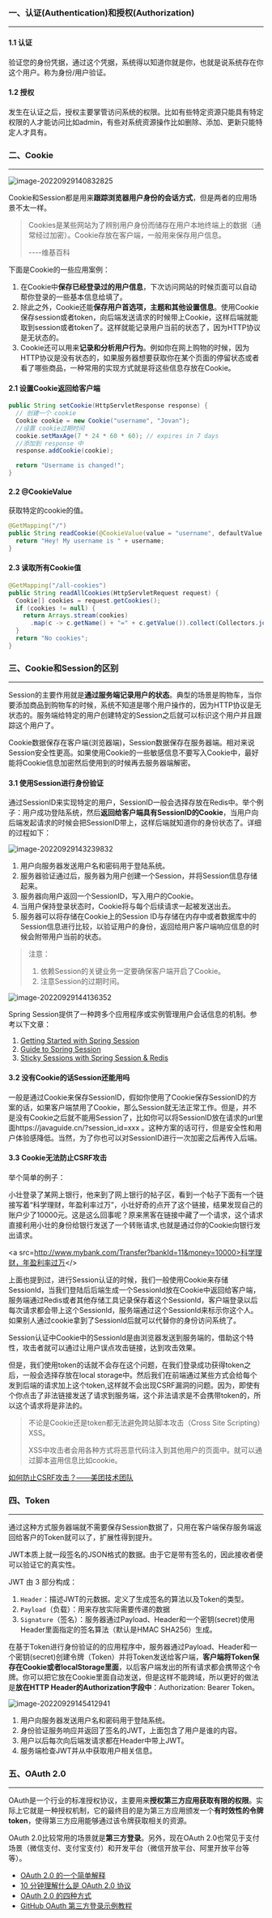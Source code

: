 ### 一、认证(Authentication)和授权(Authorization)

---

#### 1.1 认证

验证您的身份凭据，通过这个凭据，系统得以知道你就是你，也就是说系统存在你这个用户。称为身份/用户验证。

#### 1.2 授权

发生在认证之后，授权主要掌管访问系统的权限。比如有些特定资源只能具有特定权限的人才能访问比如admin，有些对系统资源操作比如删除、添加、更新只能特定人才具有。



### 二、Cookie

---

![image-20220929140832825](img/image-20220929140832825.png)

Cookie和Session都是用来**跟踪浏览器用户身份的会话方式**，但是两者的应用场景不太一样。

> Cookies是某些网站为了辨别用户身份而储存在用户本地终端上的数据（通常经过加密）。Cookie存放在客户端，一般用来保存用户信息。 
>
> ----维基百科

下面是Cookie的一些应用案例：

1. 在Cookie中**保存已经登录过的用户信息**，下次访问网站的时候页面可以自动帮你登录的一些基本信息给填了。
2. 除此之外，Cookie还能**保存用户首选项，主题和其他设置信息**。使用Cookie保存session或者token，向后端发送请求的时候带上Cookie，这样后端就能取到session或者token了。这样就能记录用户当前的状态了，因为HTTP协议是无状态的。
3. Cookie还可以用来**记录和分析用户行为**。例如你在网上购物的时候，因为HTTP协议是没有状态的，如果服务器想要获取你在某个页面的停留状态或者看了哪些商品，一种常用的实现方式就是将这些信息存放在Cookie。

#### 2.1 设置Cookie返回给客户端

```java
public String setCookie(HttpServletResponse response) {
  // 创建一个 cookie
  Cookie cookie = new Cookie("username", "Jovan");
  //设置 cookie过期时间
  cookie.setMaxAge(7 * 24 * 60 * 60); // expires in 7 days
  //添加到 response 中
  response.addCookie(cookie);

  return "Username is changed!";
}
```

#### 2.2 @CookieValue

获取特定的cookie的值。

```java
@GetMapping("/")
public String readCookie(@CookieValue(value = "username", defaultValue = "Atta") String username) {
  return "Hey! My username is " + username;
}
```

#### 2.3 读取所有Cookie值

```java
@GetMapping("/all-cookies")
public String readAllCookies(HttpServletRequest request) {
  Cookie[] cookies = request.getCookies();
  if (cookies != null) {
    return Arrays.stream(cookies)
      .map(c -> c.getName() + "=" + c.getValue()).collect(Collectors.joining(", "));
  }
  return "No cookies";
}
```



### 三、Cookie和Session的区别

---

Session的主要作用就是**通过服务端记录用户的状态**。典型的场景是购物车，当你要添加商品到购物车的时候，系统不知道是哪个用户操作的，因为HTTP协议是无状态的。服务端给特定的用户创建特定的Session之后就可以标识这个用户并且跟踪这个用户了。

Cookie数据保存在客户端(浏览器端)，Session数据保存在服务器端。相对来说Session安全性更高。如果使用Cookie的一些敏感信息不要写入Cookie中，最好能将Cookie信息加密然后使用到的时候再去服务器端解密。

#### 3.1 使用Session进行身份验证

通过SessionID来实现特定的用户，SessionID一般会选择存放在Redis中。举个例子：用户成功登陆系统，然后**返回给客户端具有SessionID的Cookie**，当用户向后端发起请求的时候会把SessionID带上，这样后端就知道你的身份状态了。详细的过程如下：

![image-20220929143239832](img/image-20220929143239832.png)

1. 用户向服务器发送用户名和密码用于登陆系统。
2. 服务器验证通过后，服务器为用户创建一个Session，并将Session信息存储起来。
3. 服务器向用户返回一个SessionID，写入用户的Cookie。
4. 当用户保持登录状态时，Cookie将与每个后续请求一起被发送出去。
5. 服务器可以将存储在Cookie上的Session ID与存储在内存中或者数据库中的Session信息进行比较，以验证用户的身份，返回给用户客户端响应信息的时候会附带用户当前的状态。

>注意：
>
>1. 依赖Session的关键业务一定要确保客户端开启了Cookie。
>2. 注意Session的过期时间。

![image-20220929144136352](img/image-20220929144136352.png)

Spring Session提供了一种跨多个应用程序或实例管理用户会话信息的机制。参考以下文章：

1. [Getting Started with Spring Session](https://codeboje.de/spring-session-tutorial/)
2. [Guide to Spring Session](https://www.baeldung.com/spring-session)
3. [Sticky Sessions with Spring Session & Redis](https://medium.com/@gvnix/sticky-sessions-with-spring-session-redis-bdc6f7438cc3)

#### 3.2 没有Cookie的话Session还能用吗

一般是通过Cookie来保存SessionID，假如你使用了Cookie保存SessionID的方案的话，如果客户端禁用了Cookie，那么Session就无法正常工作。但是，并不是没有Cookie之后就不能用Session了，比如你可以将SessionID放在请求的url里面https://javaguide.cn/?session_id=xxx 。这种方案的话可行，但是安全性和用户体验感降低。当然，为了你也可以对SessionID进行一次加密之后再传入后端。

#### 3.3 Cookie无法防止CSRF攻击

举个简单的例子：

小壮登录了某网上银行，他来到了网上银行的帖子区，看到一个帖子下面有一个链接写着“科学理财，年盈利率过万”，小壮好奇的点开了这个链接，结果发现自己的账户少了10000元。这是这么回事呢？原来黑客在链接中藏了一个请求，这个请求直接利用小壮的身份给银行发送了一个转账请求,也就是通过你的Cookie向银行发出请求。

<a src=http://www.mybank.com/Transfer?bankId=11&money=10000>科学理财，年盈利率过万</>

上面也提到过，进行Session认证的时候，我们一般使用Cookie来存储SessionId，当我们登陆后后端生成一个SessionId放在Cookie中返回给客户端，服务端通过Redis或者其他存储工具记录保存着这个SessionId，客户端登录以后每次请求都会带上这个SessionId，服务端通过这个SessionId来标示你这个人。如果别人通过cookie拿到了SessionId后就可以代替你的身份访问系统了。

Session认证中Cookie中的SessionId是由浏览器发送到服务端的，借助这个特性，攻击者就可以通过让用户误点攻击链接，达到攻击效果。

但是，我们使用token的话就不会存在这个问题，在我们登录成功获得token之后，一般会选择存放在local storage中。然后我们在前端通过某些方式会给每个发到后端的请求加上这个token,这样就不会出现CSRF漏洞的问题。因为，即使有个你点击了非法链接发送了请求到服务端，这个非法请求是不会携带token的，所以这个请求将是非法的。

> 不论是Cookie还是token都无法避免跨站脚本攻击（Cross Site Scripting）XSS。
>
> XSS中攻击者会用各种方式将恶意代码注入到其他用户的页面中。就可以通过脚本盗用信息比如cookie。

[如何防止CSRF攻击？——美团技术团队](https://tech.meituan.com/2018/10/11/fe-security-csrf.html)



### 四、Token

---

通过这种方式服务器端就不需要保存Session数据了，只用在客户端保存服务端返回给客户的Token就可以了，扩展性得到提升。 

JWT本质上就一段签名的JSON格式的数据。由于它是带有签名的，因此接收者便可以验证它的真实性。

JWT 由 3 部分构成：

1. `Header`：描述JWT的元数据。定义了生成签名的算法以及Token的类型。
2. `Payload`（负载）：用来存放实际需要传递的数据
3. `Signature`（签名）：服务器通过Payload、Header和一个密钥(secret)使用Header里面指定的签名算法（默认是HMAC SHA256）生成。

在基于Token进行身份验证的的应用程序中，服务器通过Payload、Header和一个密钥(secret)创建令牌（Token）并将Token发送给客户端，**客户端将Token保存在Cookie或者localStorage里面**，以后客户端发出的所有请求都会携带这个令牌。你可以把它放在Cookie里面自动发送，但是这样不能跨域，所以更好的做法是**放在HTTP Header的Authorization字段中**：Authorization: Bearer Token。

![image-20220929145412941](img/image-20220929145412941.png)

1. 用户向服务器发送用户名和密码用于登陆系统。
2. 身份验证服务响应并返回了签名的JWT，上面包含了用户是谁的内容。
3. 用户以后每次向后端发请求都在Header中带上JWT。
4. 服务端检查JWT并从中获取用户相关信息。



### 五、OAuth 2.0

---

OAuth是一个行业的标准授权协议，主要用来**授权第三方应用获取有限的权限**。实际上它就是一种授权机制，它的最终目的是为第三方应用颁发一个**有时效性的令牌token**，使得第三方应用能够通过该令牌获取相关的资源。

OAuth 2.0比较常用的场景就是**第三方登录**。另外，现在OAuth 2.0也常见于支付场景（微信支付、支付宝支付）和开发平台（微信开放平台、阿里开放平台等等）。

- [OAuth 2.0 的一个简单解释](http://www.ruanyifeng.com/blog/2019/04/oauth_design.html)
- [10 分钟理解什么是 OAuth 2.0 协议](https://deepzz.com/post/what-is-oauth2-protocol.html)
- [OAuth 2.0 的四种方式](http://www.ruanyifeng.com/blog/2019/04/oauth-grant-types.html)
- [GitHub OAuth 第三方登录示例教程](http://www.ruanyifeng.com/blog/2019/04/github-oauth.html)